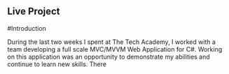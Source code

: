 ## Live Project

#Introduction

During the last two weeks I spent at The Tech Academy, I worked with a team developing a full scale MVC/MVVM Web Application for C#. Working on this application was an opportunity to demonstrate my abilities and continue to learn new skills. There
